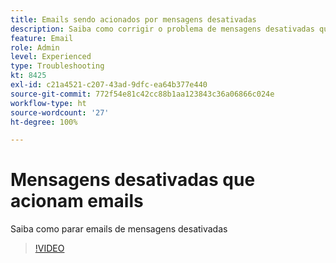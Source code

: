 ```yaml
---
title: Emails sendo acionados por mensagens desativadas
description: Saiba como corrigir o problema de mensagens desativadas que acionam emails
feature: Email
role: Admin
level: Experienced
type: Troubleshooting
kt: 8425
exl-id: c21a4521-c207-43ad-9dfc-ea64b377e440
source-git-commit: 772f54e81c42cc88b1aa123843c36a06866c024e
workflow-type: ht
source-wordcount: '27'
ht-degree: 100%

---
```


# Mensagens desativadas que acionam emails

Saiba como parar emails de mensagens desativadas
>[!VIDEO](https://video.tv.adobe.com/v/335981?quality=12)
